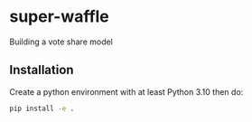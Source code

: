# super-waffle

Building a vote share model 

## Installation

Create a python environment with at least Python 3.10 then do:

```bash
pip install -e . 
```